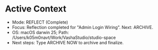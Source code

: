 # Active Context

- Mode: REFLECT (Complete)
- Focus: Reflection completed for "Admin Login Wiring". Next: ARCHIVE.
- OS: macOS darwin 25; Path: /Users/k05m0navt/Work/VashaStudio/studio-space
- Next steps: Type ARCHIVE NOW to archive and finalize.
